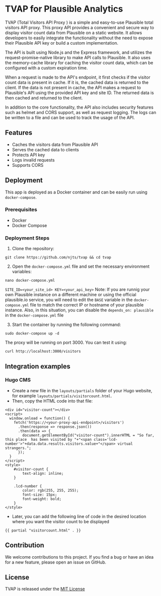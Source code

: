 # TVAP for Plausible Analytics

TVAP (Total Visitors API Proxy ) is a simple and easy-to-use Plausible total visitors API proxy.
This proxy API provides a convenient and secure way to display visitor count data from Plausible on a static website. It allows developers to easily integrate the functionality without the need to expose their Plausible API key or build a custom implementation.

The API is built using Node.js and the Express framework, and utilizes the request-promise-native library to make API calls to Plausible. It also uses the memory-cache library for caching the visitor count data, which can be configured with a custom expiration time.

When a request is made to the API's endpoint, it first checks if the visitor count data is present in cache. If it is, the cached data is returned to the client. If the data is not present in cache, the API makes a request to Plausible's API using the provided API key and site ID. The returned data is then cached and returned to the client.

In addition to the core functionality, the API also includes security features such as helmet and CORS support, as well as request logging. The logs can be written to a file and can be used to track the usage of the API.

## Features

- Caches the visitors data from Plausible API
- Serves the cached data to clients
- Protects API key
- Logs invalid requests
- Supports CORS

## Deployment

This app is deployed as a Docker container and can be easily run using `docker-compose`.

### Prerequisites

- Docker
- Docker Compose

### Deployment Steps

1. Clone the repository:

```
git clone https://github.com/njts/tvap && cd tvap
```

2. Open the `docker-compose.yml` file and set the necessary environment variables:

```
nano docker-compose.yml
```

`
SITE_ID=<your_site_id>
KEY=<your_api_key>
`
Note: If you are runnig your own Plausible instance on a different machine or using the official plausible.io service, you will need to edit the `BASE` variable in the `docker-compose.yml` file to match the correct IP or hostname of your plausible instance. Also, in this situation, you can disable the `depends_on: plausible` in the `docker-compose.yml` file

3. Start the container by running the following command:

```
sudo docker-compose up -d
```

The proxy will be running on port 3000.
You can test it using:

```
curl http://localhost:3000/visitors
```

## Integration examples

### Hugo CMS

- Create a new file in the `layouts/partials` folder of your Hugo website, for example `layouts/partials/visitorcount.html`.
- Then, copy the HTML code into that file:

```
<div id="visitor-count"></div>
<script>
  window.onload = function() {
    fetch('https://<your-proxy-api-endpoint>/visitors')
      .then(response => response.json())
      .then(data => {
        document.getElementById("visitor-count").innerHTML = "So far, this place  has been visited by "+"<span class='lcd-number'>"+data.data.results.visitors.value+"</span> virtual strangers.";
      });
  }
</script>
<style>
    #visitor-count {
        text-align: inline;
    }

    .lcd-number {
        color: rgb(255, 255, 255);
        font-size: 15px;
        font-weight: bold;
    }
</style>
```
- Later, you can add the following line of code in the desired location where you want the visitor count to be displayed

```
{{ partial "visitorcount.html" . }}

```

## Contribution

We welcome contributions to this project. If you find a bug or have an idea for a new feature, please open an issue on GitHub.

## License

TVAP is released under the [MIT License](https://github.com/njts/tvap/blob/master/LICENSE)
